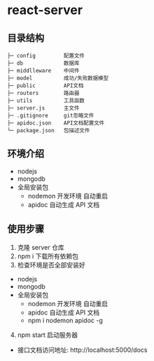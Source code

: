 # react-server

## 目录结构

```
├─ config         配置文件
├─ db             数据库
├─ middlleware    中间件
├─ model          成功/失败数据模型
├─ public         API文档
├─ routers        路由器
├─ utils          工具函数
├─ server.js      主文件
├─ .gitignore     git忽略文件
├─ apidoc.json    API文档配置文件
└─ package.json   包描述文件
```

## 环境介绍

- nodejs
- mongodb
- 全局安装包
  - nodemon 开发环境 自动重启
  - apidoc 自动生成 API 文档

## 使用步骤

1. 克隆 server 仓库
2. npm i 下载所有依赖包
3. 检查环境是否全部安装好
- nodejs
- mongodb
- 全局安装包
  - nodemon 开发环境 自动重启
  - apidoc 自动生成 API 文档
  - npm i nodemon apidoc -g

4. npm start 启动服务器

- 接口文档访问地址: http://localhost:5000/docs
